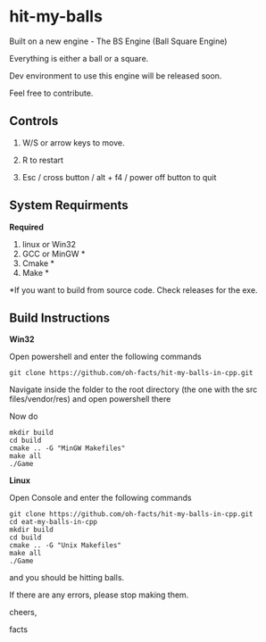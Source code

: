 # hit-my-balls

Built on a new engine - The BS Engine (Ball Square Engine)

Everything is either a ball or a square.

Dev environment to use this engine will be released soon. 

Feel free to contribute.

## Controls

1. W/S or arrow keys to move.

2. R to restart

3. Esc / cross button / alt + f4 / power off button to quit

## System Requirments

**Required**
1. linux or Win32
2. GCC or MinGW  *
3. Cmake *
4. Make *

*If you want to build from source code. Check releases for the exe.

## Build Instructions
**Win32**

Open powershell and enter the following commands
``` 
git clone https://github.com/oh-facts/hit-my-balls-in-cpp.git
```

Navigate inside the folder to the root directory (the one with the src files/vendor/res) and open powershell there

Now do
```
mkdir build
cd build
cmake .. -G "MinGW Makefiles"
make all
./Game
```

**Linux**

Open Console and enter the following commands
``` 
git clone https://github.com/oh-facts/hit-my-balls-in-cpp.git
cd eat-my-balls-in-cpp
mkdir build
cd build
cmake .. -G "Unix Makefiles"
make all
./Game
```

and you should be hitting balls.



If there are any errors, please stop making them.


cheers,

facts

